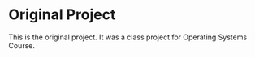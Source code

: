 # Original Project

This is the original project. It was a class project for Operating Systems Course.
